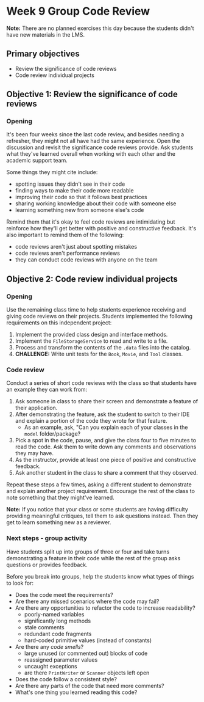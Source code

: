 # Week 9 Group Code Review

**Note:** There are no planned exercises this day because the students didn't have new materials in the LMS.

## Primary objectives

- Review the significance of code reviews
- Code review individual projects

## Objective 1: Review the significance of code reviews

### Opening

It's been four weeks since the last code review, and besides needing a refresher, they might not all have had the same experience. Open the discussion and revisit the significance code reviews provide. Ask students what they've learned overall when working with each other and the academic support team.

Some things they might cite include:
* spotting issues they didn't see in their code
* finding ways to make their code more readable
* improving their code so that it follows best practices
* sharing working knowledge about their code with someone else
* learning something new from someone else's code

Remind them that it's okay to feel code reviews are intimidating but reinforce how they'll get better with positive and constructive feedback. It's also important to remind them of the following:
* code reviews aren't just about spotting mistakes
* code reviews aren't performance reviews
* they can conduct code reviews with anyone on the team

## Objective 2: Code review individual projects

### Opening

Use the remaining class time to help students experience receiving and giving code reviews on their projects. Students implemented the following requirements on this independent project:

1. Implement the provided class design and interface methods.
2. Implement the `FileStorageService` to read and write to a file.
3. Process and transform the contents of the `.data` files into the catalog.
4. **CHALLENGE:** Write unit tests for the `Book`, `Movie`, and `Tool` classes. 

### Code review

Conduct a series of short code reviews with the class so that students have an example they can work from:

1. Ask someone in class to share their screen and demonstrate a feature of their application. 
2. After demonstrating the feature, ask the student to switch to their IDE and explain a portion of the code they wrote for that feature.
   * As an example, ask, "Can you explain each of your classes in the `model` folder/package?
3. Pick a spot in the code, pause, and give the class four to five minutes to read the code. Ask them to write down any comments and observations they may have.
4. As the instructor, provide at least one piece of positive and constructive feedback.
5. Ask another student in the class to share a comment that they observed.

Repeat these steps a few times, asking a different student to demonstrate and explain another project requirement. Encourage the rest of the class to note something that they might've learned.

**Note:** If you notice that your class or some students are having difficulty providing meaningful critiques, tell them to ask questions instead. Then they get to learn something new as a reviewer.

### Next steps - group activity

Have students split up into groups of three or four and take turns demonstrating a feature in their code while the rest of the group asks questions or provides feedback. 

Before you break into groups, help the students know what types of things to look for:
* Does the code meet the requirements? 
* Are there any missed scenarios where the code may fail?
* Are there any opportunities to refactor the code to increase readability?
  * poorly-named variables
  * significantly long methods
  * stale comments  
  * redundant code fragments
  * hard-coded primitive values (instead of constants)
* Are there any _code smells_?    
  * large unused (or commented out) blocks of code
  * reassigned parameter values  
  * uncaught exceptions
  * are there `PrintWriter` or `Scanner` objects left open
* Does the code follow a consistent style?
* Are there any parts of the code that need more comments?
* What's one thing you learned reading this code?

